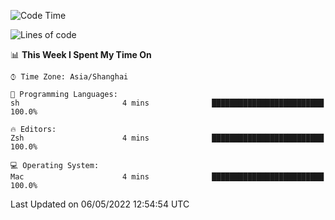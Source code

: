 <!--START_SECTION:waka-->
![Code Time](http://img.shields.io/badge/Code%20Time-703%20hrs%2043%20mins-blue)

![Lines of code](https://img.shields.io/badge/From%20Hello%20World%20I%27ve%20Written-22%20Thousand%20lines%20of%20code-blue)

📊 **This Week I Spent My Time On** 

```text
⌚︎ Time Zone: Asia/Shanghai

💬 Programming Languages: 
sh                       4 mins              █████████████████████████   100.0%

🔥 Editors: 
Zsh                      4 mins              █████████████████████████   100.0%

💻 Operating System: 
Mac                      4 mins              █████████████████████████   100.0%

```


 Last Updated on 06/05/2022 12:54:54 UTC
<!--END_SECTION:waka-->
